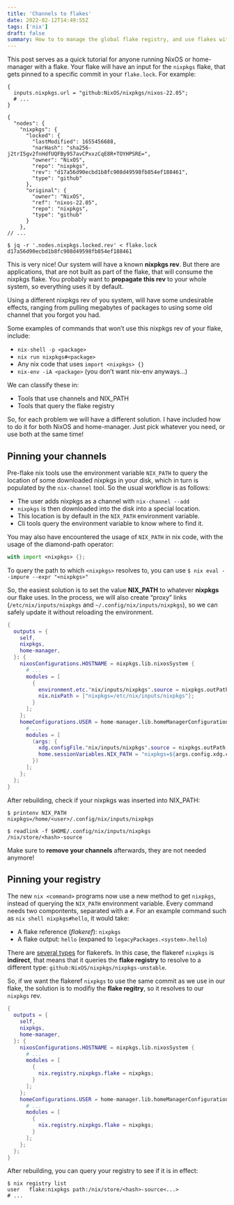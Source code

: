 ```yaml
---
title: 'Channels to flakes'
date: 2022-02-12T14:49:55Z
tags: ['nix']
draft: false
summary: How to to manage the global flake registry, and use flakes with channels
---
```



This post serves as a quick tutorial for anyone running NixOS or home-manager with a flake. Your flake will have an input for the `nixpkgs` flake, that gets pinned to a specific commit in your `flake.lock`. For example:

```
{
  inputs.nixpkgs.url = "github:NixOS/nixpkgs/nixos-22.05";
  # ...
}

{
  "nodes": {
    "nixpkgs": {
      "locked": {
        "lastModified": 1655456688,
        "narHash": "sha256-j2trI5gv2fnHdfUQFBy957avCPxxzCqE8R+TOYHPSRE=",
        "owner": "NixOS",
        "repo": "nixpkgs",
        "rev": "d17a56d90ecbd1b8fc908d49598fb854ef188461",
        "type": "github"
      },
      "original": {
        "owner": "NixOS",
        "ref": "nixos-22.05",
        "repo": "nixpkgs",
        "type": "github"
      }
    },
// ...

$ jq -r '.nodes.nixpkgs.locked.rev' < flake.lock
d17a56d90ecbd1b8fc908d49598fb854ef188461
```

This is very nice! Our system will have a known **nixpkgs rev**. But there are applications, that are not built as part of the flake, that will consume the nixpkgs flake. You probably want to **propagate this rev** to your whole system, so everything uses it by default.

Using a different nixpkgs rev of you system, will have some undesirable effects, ranging from pulling megabytes of packages to using some old channel that you forgot you had.

Some examples of commands that won’t use this nixpkgs rev of your flake, include:

- `nix-shell -p <package>`
- `nix run nixpkgs#<package>`
- Any nix code that uses `import <nixpkgs> {}`
- `nix-env -iA <package>` (you don’t want nix-env anyways…​)

We can classify these in:

- Tools that use channels and NIX_PATH
- Tools that query the flake registry

So, for each problem we will have a different solution. I have included how to do it for both NixOS and home-manager. Just pick whatever you need, or use both at the same time!

## Pinning your channels

Pre-flake nix tools use the environment variable `NIX_PATH` to query the location of some downloaded nixpkgs in your disk, which in turn is populated by the `nix-channel` tool. So the usual workflow is as follows:

- The user adds nixpkgs as a channel with `nix-channel --add`
- `nixpkgs` is then downloaded into the disk into a special location.
- This location is by default in the `NIX_PATH` environment variable.
- Cli tools query the environment variable to know where to find it.

You may also have encountered the usage of `NIX_PATH` in nix code, with the usage of the diamond-path operator:

```nix
with import <nixpkgs> {};
```

To query the path to which `<nixpkgs>` resolves to, you can use `$ nix eval --impure --expr "<nixpkgs>"`

So, the easiest solution is to set the value **NIX_PATH** to whatever **nixpkgs** our flake uses. In the process, we will also create “proxy” links (`/etc/nix/inputs/nixpkgs` and `~/.config/nix/inputs/nixpkgs`), so we can safely update it without reloading the environment.

```nix
{
  outputs = {
    self,
    nixpkgs,
    home-manager,
  }: {
    nixosConfigurations.HOSTNAME = nixpkgs.lib.nixosSystem {
      # ...
      modules = [
        {
          environment.etc."nix/inputs/nixpkgs".source = nixpkgs.outPath;
          nix.nixPath = ["nixpkgs=/etc/nix/inputs/nixpkgs"];
        }
      ];
    };
    homeConfigurations.USER = home-manager.lib.homeManagerConfiguration {
      # ...
      modules = [
        (args: {
          xdg.configFile."nix/inputs/nixpkgs".source = nixpkgs.outPath;
          home.sessionVariables.NIX_PATH = "nixpkgs=${args.config.xdg.configHome}/nix/inputs/nixpkgs$\{NIX_PATH:+:$NIX_PATH}";
        })
      ];
    };
  };
}
```

After rebuilding, check if your nixpkgs was inserted into NIX_PATH:

```
$ printenv NIX_PATH
nixpkgs=/home/<user>/.config/nix/inputs/nixpkgs

$ readlink -f $HOME/.config/nix/inputs/nixpkgs
/nix/store/<hash>-source
```

Make sure to **remove your channels** afterwards, they are not needed anymore!

## Pinning your registry

The new `nix <command>` programs now use a new method to get `nixpkgs`, instead of querying the `NIX_PATH` environment variable. Every command needs two compontents, separated with a `#`. For an example command such as `nix shell nixpkgs#hello`, it would take:

- A flake reference (_flakeref_): `nixpkgs`
- A flake output: `hello` (expaned to `legacyPackages.<system>.hello`)

There are [several types](https://nixos.org/manual/nix/unstable/command-ref/new-cli/nix3-flake.html#types) for flakerefs. In this case, the flakeref `nixpkgs` is **indirect**, that means that it queries the **flake registry** to resolve to a different type: `github:NixOS/nixpkgs/nixpkgs-unstable`.

So, if we want the flakeref `nixpkgs` to use the same commit as we use in our flake, the solution is to modifiy the **flake regitry**, so it resolves to our `nixpkgs` rev.

```nix
{
  outputs = {
    self,
    nixpkgs,
    home-manager,
  }: {
    nixosConfigurations.HOSTNAME = nixpkgs.lib.nixosSystem {
      # ...
      modules = [
        {
          nix.registry.nixpkgs.flake = nixpkgs;
        }
      ];
    };
    homeConfigurations.USER = home-manager.lib.homeManagerConfiguration {
      # ...
      modules = [
        {
          nix.registry.nixpkgs.flake = nixpkgs;
        }
      ];
    };
  };
}
```

After rebuilding, you can query your registry to see if it is in effect:

```
$ nix registry list
user   flake:nixpkgs path:/nix/store/<hash>-source<...>
# ...
```
